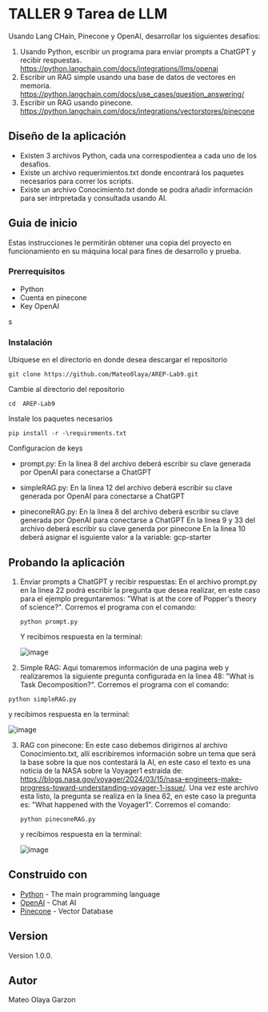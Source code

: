 # TALLER 9 Tarea de LLM

Usando Lang CHain, Pinecone y OpenAI, desarrollar los siguientes desafios:

1. Usando Python, escribir un programa para enviar prompts a ChatGPT y recibir respuestas. https://python.langchain.com/docs/integrations/llms/openai
2. Escribir un RAG simple usando una base de datos de vectores en memoria. https://python.langchain.com/docs/use_cases/question_answering/
3. Escribir un RAG usando pinecone. https://python.langchain.com/docs/integrations/vectorstores/pinecone

## Diseño de la aplicación

- Existen 3 archivos Python, cada una correspodientea a cada uno de los desafios.
- Existe un archivo requerimientos.txt donde encontrará los paquetes necesarios para correr los scripts.
- Existe un archivo Conocimiento.txt donde se podra añadir información para ser intrpretada y consultada usando AI.

## Guia de inicio

Estas instrucciones le permitirán obtener una copia del proyecto en funcionamiento en su máquina local para fines de desarrollo y prueba.

### Prerrequisitos

- Python
- Cuenta en pinecone
- Key OpenAI

s

### Instalación

Ubiquese en el directorio en donde desea descargar el repositorio

`git clone https://github.com/Mateo0laya/AREP-Lab9.git`

Cambie al directorio del repositorio

`cd  AREP-Lab9`

Instale los paquetes necesarios

`pip install -r -\requirements.txt`

Configuracíon de keys

- prompt.py:
  En la linea 8 del archivo deberá escribir su clave generada por OpenAI para conectarse a ChatGPT

- simpleRAG.py:
  En la linea 12 del archivo deberá escribir su clave generada por OpenAI para conectarse a ChatGPT

- pineconeRAG.py:
  En la linea 8 del archivo deberá escribir su clave generada por OpenAI para conectarse a ChatGPT
  En la linea 9 y 33 del archivo deberá escribir su clave generda por pinecone
  En la linea 10 deberá asignar el isguiente valor a la variable: gcp-starter

## Probando la aplicación

1. Enviar prompts a ChatGPT y recibir respuestas:
   En el archivo prompt.py en la linea 22 podrá escribir la pregunta que desea realizar, en este caso para el ejemplo preguntaremos: "What is at the core of Popper's theory of science?". Corremos el programa con el comando:

   `python prompt.py`

   Y recibimos respuesta en la terminal:

   ![image](https://github.com/Mateo0laya/AREP-Lab9/assets/89365336/bc85c224-a8ee-4147-807e-92233ee8692b)

2. Simple RAG:
   Aqui tomaremos información de una pagina web y realizaremos la siguiente pregunta configurada en la linea 48: "What is Task Decomposition?". Corremos el programa con el comando:

`python simpleRAG.py`

y recibimos respuesta en la terminal:

![image](https://github.com/Mateo0laya/AREP-Lab9/assets/89365336/25661d67-8fae-4a8b-bbf4-f751db04143f)

3. RAG con pinecone:
   En este caso debemos dirigirnos al archivo Conocimiento.txt, allí escribiremos información sobre un tema que será la base sobre la que nos contestará la AI, en este caso el texto es una noticia de la NASA sobre la Voyager1 estraida de: https://blogs.nasa.gov/voyager/2024/03/15/nasa-engineers-make-progress-toward-understanding-voyager-1-issue/. Una vez este archivo esta listo, la pregunta se realiza en la linea 62, en este caso la pregunta es: "What happened with the Voyager1". Corremos el comando:

   `python pineconeRAG.py`

   y recibimos respuesta en la terminal:

   ![image](https://github.com/Mateo0laya/AREP-Lab9/assets/89365336/9cd366a2-4aff-4616-86c4-f6ebd80250cf)

## Construido con

- [Python](https://www.python.org/) - The main programming language
- [OpenAI](https://chat.openai.com/) - Chat AI
- [Pinecone](https://www.pinecone.io/) - Vector Database

## Version

Version 1.0.0.

## Autor

Mateo Olaya Garzon
